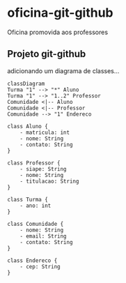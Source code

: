 # oficina-git-github
Oficina promovida aos professores

## Projeto git-github

adicionando um diagrama de classes...

```mermaid
classDiagram
Turma "1" --> "*" Aluno
Turma "1" --> "1..2" Professor
Comunidade <|-- Aluno
Comunidade <|-- Professor
Comunidade --> "1" Endereco

class Aluno {
    - matricula: int
    - nome: String
    - contato: String
}

class Professor {
    - siape: String
    - nome: String
    - titulacao: String
}

class Turma {
    - ano: int
}

class Comunidade {
    - nome: String
    - email: String
    - contato: String
}

class Endereco {
    - cep: String
}